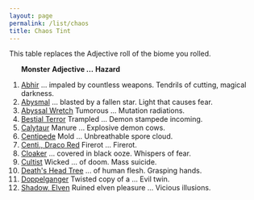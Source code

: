 ```yaml
---
layout: page
permalink: /list/chaos
title: Chaos Tint
---
```


This table replaces the Adjective roll of the biome you rolled.

&nbsp; &nbsp; &nbsp; <span class="a">**Monster**</span> <span class="ee">**Adjective ...**</span> **Hazard**

1. <span class="a">[Abhir](/monsters/abhir)</span> <span class="e">... impaled by countless weapons.</span> <span class="d">Tendrils of cutting, magical darkness.</span> 
1. <span class="a">[Abysmal](/monsters/abysmal)</span>  <span class="e">... blasted by a fallen star.</span> <span class="d">Light that causes fear.</span> 
1. <span class="a">[Abyssal Wretch](/monsters/abyssal-wretch)</span> <span class="e"> Tumorous ...</span> <span class="d">Mutation radiations.</span> 
1. <span class="a">[Bestial Terror](/monsters/bestial-terror)</span> <span class="e"> Trampled ...</span> <span class="d">Demon stampede incoming.</span> 
1. <span class="a">[Calytaur](/monsters/calytaur)</span> <span class="e"> Manure ...</span> <span class="d">Explosive demon cows.</span> 
1. <span class="a">[Centipede](/monsters/centipede)</span> <span class="e"> Mold ...</span> <span class="d">Unbreathable spore cloud.</span> 
1. <span class="a">[Centi., Draco Red](/monsters/centipede-dracopede-red)</span> <span class="e"> Firerot ...</span> <span class="d">Firerot.</span> 
1. <span class="a">[Cloaker](/monsters/cloaker)</span> <span class="e">... covered in black ooze.</span> <span class="d">Whispers of fear.</span> 
1. <span class="a">[Cultist](/monsters/cultist)</span> <span class="e">Wicked ... of doom.</span> <span class="d">Mass suicide.</span> 
1. <span class="a">[Death's Head Tree](/monsters/death-head-tree)</span>  <span class="e"> ... of human flesh.</span> <span class="d">Grasping hands.</span> 
1. <span class="a">[Doppelganger](/monsters/doppelganger)</span>  <span class="e"> Twisted copy of a ...</span> <span class="d">Evil twin.</span> 
1. <span class="a">[Shadow, Elven](/monsters/shadow-elven)</span>  <span class="e"> Ruined elven pleasure ...</span> <span class="d">Vicious illusions.</span> 
